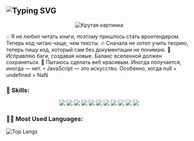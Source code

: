## ![Typing SVG](https://readme-typing-svg.herokuapp.com?size=24&color=000000&font=Nunito&weight=700&lines=Hello,+I'm+Evgeny!;I'm+a+Frontend+Developer!)

<p align="center">   
  <img src="https://media1.giphy.com/media/zOvBKUUEERdNm/giphy-downsized.gif" alt="Крутая картинка">
</p>

💡 Я не любил читать книги, поэтому пришлось стать вронтендером. Теперь код читаю чаще, чем тексты.
🔥 Сначала не хотел учить теорию, теперь пишу код, который сам без документации не понимаю.
🐛 Исправляю баги, создавая новые. Баланс вселенной должен сохраняться.
🎨 Пытаюсь сделать веб красивым. Иногда получается, иногда — нет.
💀 JavaScript — это искусство. Особенно, когда null + undefined = NaN

### 🚀 Skills:
<p align="center">
  <img src="https://img.shields.io/badge/-HTML-E34F26?style=flat-square&logo=html5&logoColor=white" />
  <img src="https://img.shields.io/badge/-CSS-1572B6?style=flat-square&logo=css3&logoColor=white" />
  <img src="https://img.shields.io/badge/-JavaScript-F7DF1E?style=flat-square&logo=javascript&logoColor=black" />
  <img src="https://img.shields.io/badge/-Styled%20Components-db7093?style=flat-square&logo=styled-components&logoColor=white" />
  <img src="https://img.shields.io/badge/-React-61DAFB?style=flat-square&logo=react&logoColor=black" />
  <img src="https://img.shields.io/badge/-Tailwind%20CSS-06B6D4?style=flat-square&logo=tailwind-css&logoColor=white" />
  <img src="https://img.shields.io/badge/-Redux-764ABC?style=flat-square&logo=redux&logoColor=white" />
  <img src="https://img.shields.io/badge/-Next.js-000000?style=flat-square&logo=next.js&logoColor=white" />
  <img src="https://img.shields.io/badge/-Firebase-FFCA28?style=flat-square&logo=firebase&logoColor=black" />
  <img src="https://img.shields.io/badge/-Prisma-2D3748?style=flat-square&logo=prisma&logoColor=white" />
  <img src="https://img.shields.io/badge/-PostgreSQL-4169E1?style=flat-square&logo=postgresql&logoColor=white" />
</p>


### 🧑‍💻 Most Used Languages:
![Top Langs](https://github-readme-stats.vercel.app/api/top-langs/?username=ST4RFKR&theme=light)



<!--
**ST4RFKR/ST4RFKR** is a ✨ _special_ ✨ repository because its `README.md` (this file) appears on your GitHub profile.

Here are some ideas to get you started:

- 🔭 I’m currently working on ...
- 🌱 I’m currently learning ...
- 👯 I’m looking to collaborate on ...
- 🤔 I’m looking for help with ...
- 💬 Ask me about ...
- 📫 How to reach me: ...
- 😄 Pronouns: ...
- ⚡ Fun fact: ...
-->
